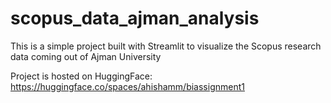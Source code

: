 # scopus_data_ajman_analysis
This is a simple project built with Streamlit to visualize the Scopus research data coming out of Ajman University  

Project is hosted on HuggingFace: https://huggingface.co/spaces/ahishamm/biassignment1

